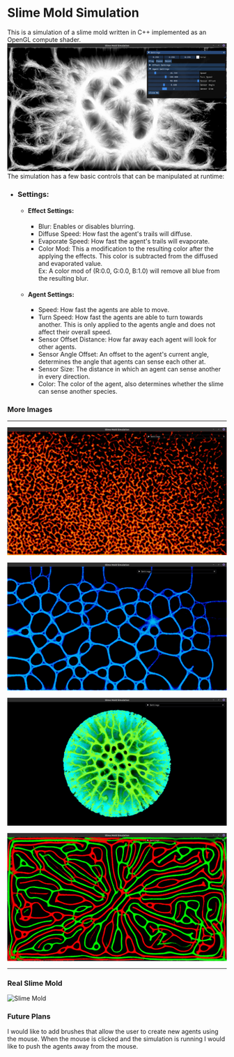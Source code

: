 # Slime Mold Simulation

This is a simulation of a slime mold written in C++ implemented as an OpenGL compute shader.  
![img.png](images/img.png)
The simulation has a few basic controls that can be manipulated at runtime:

- ### Settings:
    - #### Effect Settings:
        - Blur: Enables or disables blurring.
        - Diffuse Speed: How fast the agent's trails will diffuse.
        - Evaporate Speed: How fast the agent's trails will evaporate.
        - Color Mod: This a modification to the resulting color after the applying the effects. This color is subtracted
          from the diffused and evaporated value.  
          Ex: A color mod of (R:0.0, G:0.0, B:1.0) will remove all blue from the resulting blur.
    - #### Agent Settings:
        - Speed: How fast the agents are able to move.
        - Turn Speed: How fast the agents are able to turn towards another. This is only applied to the agents angle and
          does not affect their overall speed.
        - Sensor Offset Distance: How far away each agent will look for other agents.
        - Sensor Angle Offset: An offset to the agent's current angle, determines the angle that agents can sense each
          other at.
        - Sensor Size: The distance in which an agent can sense another in every direction.
        - Color: The color of the agent, also determines whether the slime can sense another species.          

### More Images

---

![img_1.png](images/img_1.png)

![img_2.png](images/img_2.png)

![img_4.png](images/img_4.png)

![img_3.png](images/img_3.png)

---

### Real Slime Mold

![Slime Mold](https://dwgyu36up6iuz.cloudfront.net/heru80fdn/image/upload/c_fill,d_placeholder_wired.png,fl_progressive,g_face,h_450,q_80,w_800/v1572020742/wired_mycologist-explains-how-a-slime-mold-can-solve-mazes.jpg)

### Future Plans

I would like to add brushes that allow the user to create new agents using the mouse. When the mouse is clicked and the
simulation is running I would like to push the agents away from the mouse.  
